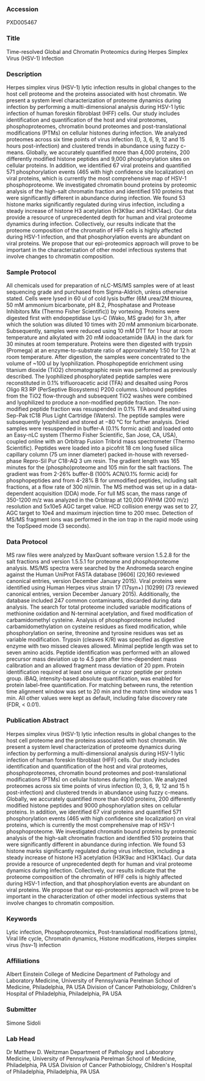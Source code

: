 ### Accession
PXD005467

### Title
Time-resolved Global and Chromatin Proteomics during Herpes Simplex Virus (HSV-1) Infection

### Description
Herpes simplex virus (HSV-1) lytic infection results in global changes to the host cell proteome and the proteins associated with host chromatin. We present a system level characterization of proteome dynamics during infection by performing a multi-dimensional analysis during HSV-1 lytic infection of human foreskin fibroblast (HFF) cells. Our study includes identification and quantification of the host and viral proteomes, phosphoproteomes, chromatin bound proteomes and post-translational modifications (PTMs) on cellular histones during infection. We analyzed proteomes across six time points of virus infection (0, 3, 6, 9, 12 and 15 hours post-infection) and clustered trends in abundance using fuzzy c-means. Globally, we accurately quantified more than 4,000 proteins, 200 differently modified histone peptides and 9,000 phosphorylation sites on cellular proteins. In addition, we identified 67 viral proteins and quantified 571 phosphorylation events (465 with high confidence site localization) on viral proteins, which is currently the most comprehensive map of HSV-1 phosphoproteome. We investigated chromatin bound proteins by proteomic analysis of the high-salt chromatin fraction and identified 510 proteins that were significantly different in abundance during infection. We found 53 histone marks significantly regulated during virus infection, including a steady increase of histone H3 acetylation (H3K9ac and H3K14ac). Our data provide a resource of unprecedented depth for human and viral proteome dynamics during infection. Collectively, our results indicate that the proteome composition of the chromatin of HFF cells is highly affected during HSV-1 infection, and that phosphorylation events are abundant on viral proteins. We propose that our epi-proteomics approach will prove to be important in the characterization of other model infectious systems that involve changes to chromatin composition.

### Sample Protocol
All chemicals used for preparation of nLC-MS/MS samples were of at least sequencing grade and purchased from Sigma-Aldrich, unless otherwise stated. Cells were lysed in 60 ul of cold lysis buffer (6M urea/2M thiourea, 50 mM ammonium bicarbonate, pH 8.2, Phosphatase and Protease Inhibitors Mix (Thermo Fisher Scientific)) by vortexing. Proteins were digested first with endopeptidase Lys-C (Wako, MS grade) for 3 h, after which the solution was diluted 10 times with 20 mM ammonium bicarbonate. Subsequently, samples were reduced using 10 mM DTT for 1 hour at room temperature and alkylated with 20 mM iodoacetamide (IAA) in the dark for 30 minutes at room temperature. Proteins were then digested with trypsin (Promega) at an enzyme-to-substrate ratio of approximately 1:50 for 12 h at room temperature. After digestion, the samples were concentrated to the volume of ~100 ul by lyophilization. Phosphopeptide enrichment using titanium dioxide (TiO2) chromatographic resin was performed as previously described. The lyophilized phosphorylated peptide samples were reconstituted in 0.1% trifluoroacetic acid (TFA) and desalted using Poros Oligo R3 RP (PerSeptive Biosystems) P200 columns. Unbound peptides from the TiO2 flow-through and subsequent TiO2 washes were combined and lyophilized to produce a non-modified peptide fraction. The non-modified peptide fraction was resuspended in 0.1% TFA and desalted using Sep-Pak tC18 Plus Light Cartridge (Waters). The peptide samples were subsequently lyophilized and stored at −80 °C for further analysis. Dried samples were resuspended in buffer-A (0.1% formic acid) and loaded onto an Easy-nLC system (Thermo Fisher Scientific, San Jose, CA, USA), coupled online with an Orbitrap Fusion Tribrid mass spectrometer (Thermo Scientific). Peptides were loaded into a picofrit 18 cm long fused silica capillary column (75 um inner diameter) packed in-house with reversed-phase Repro-Sil Pur C18-AQ 3 um resin. The gradient length was 165 minutes for the (phospho)proteome and 105 min for the salt fractions. The gradient was from 2-26% buffer-B (100% ACN/0.1% formic acid) for phosphopeptides and from 4-28% B for unmodified peptides, including salt fractions, at a flow rate of 300 nl/min. The MS method was set up in a data-dependent acquisition (DDA) mode. For full MS scan, the mass range of 350-1200 m/z was analyzed in the Orbitrap at 120,000 FWHM (200 m/z) resolution and 5x10e5 AGC target value. HCD collision energy was set to 27, AGC target to 10e4 and maximum injection time to 200 msec. Detection of MS/MS fragment ions was performed in the ion trap in the rapid mode using the TopSpeed mode (3 seconds).

### Data Protocol
MS raw files were analyzed by MaxQuant software version 1.5.2.8 for the salt fractions and version 1.5.5.1 for proteome and phosphoproteome analysis. MS/MS spectra were searched by the Andromeda search engine against the Human UniProt FASTA database [9606] (20,160 reviewed canonical entries, version December January 2015). Viral proteins were identified using Human Herpes virus strain 17 (17syn+) [10299] (73 reviewed canonical entries, version December January 2015). Additionally, the database included 247 common contaminants, discarded during data analysis. The search for total proteome included variable modifications of methionine oxidation and N-terminal acetylation, and fixed modification of carbamidomethyl cysteine. Analysis of phosphoproteome included carbamidomethylation on cysteine residues as fixed modification, while phosphorylation on serine, threonine and tyrosine residues was set as variable modification. Trypsin (cleaves K/R) was specified as digestive enzyme with two missed cleaves allowed. Minimal peptide length was set to seven amino acids. Peptide identification was performed with an allowed precursor mass deviation up to 4.5 ppm after time-dependent mass calibration and an allowed fragment mass deviation of 20 ppm. Protein identification required at least one unique or razor peptide per protein group. iBAQ, intensity-based absolute quantification, was enabled for protein label-free quantification. For matching between runs, the retention time alignment window was set to 20 min and the match time window was 1 min. All other values were kept as default, including false discovery rate (FDR, < 0.01).

### Publication Abstract
Herpes simplex virus (HSV-1) lytic infection results in global changes to the host cell proteome and the proteins associated with host chromatin. We present a system level characterization of proteome dynamics during infection by performing a multi-dimensional analysis during HSV-1 lytic infection of human foreskin fibroblast (HFF) cells. Our study includes identification and quantification of the host and viral proteomes, phosphoproteomes, chromatin bound proteomes and post-translational modifications (PTMs) on cellular histones during infection. We analyzed proteomes across six time points of virus infection (0, 3, 6, 9, 12 and 15 h post-infection) and clustered trends in abundance using fuzzy c-means. Globally, we accurately quantified more than 4000 proteins, 200 differently modified histone peptides and 9000 phosphorylation sites on cellular proteins. In addition, we identified 67 viral proteins and quantified 571 phosphorylation events (465 with high confidence site localization) on viral proteins, which is currently the most comprehensive map of HSV-1 phosphoproteome. We investigated chromatin bound proteins by proteomic analysis of the high-salt chromatin fraction and identified 510 proteins that were significantly different in abundance during infection. We found 53 histone marks significantly regulated during virus infection, including a steady increase of histone H3 acetylation (H3K9ac and H3K14ac). Our data provide a resource of unprecedented depth for human and viral proteome dynamics during infection. Collectively, our results indicate that the proteome composition of the chromatin of HFF cells is highly affected during HSV-1 infection, and that phosphorylation events are abundant on viral proteins. We propose that our epi-proteomics approach will prove to be important in the characterization of other model infectious systems that involve changes to chromatin composition.

### Keywords
Lytic infection, Phosphoproteomics, Post-translational modifications (ptms), Viral life cycle, Chromatin dynamics, Histone modifications, Herpes simplex virus (hsv-1) infection

### Affiliations
Albert Einstein College of Medicine
Department of Pathology and Laboratory Medicine, University of Pennsylvania Perelman School of Medicine, Philadelphia, PA USA Division of Cancer Pathobiology, Children's Hospital of Philadelphia, Philadelphia, PA USA

### Submitter
Simone Sidoli

### Lab Head
Dr Matthew D. Weitzman
Department of Pathology and Laboratory Medicine, University of Pennsylvania Perelman School of Medicine, Philadelphia, PA USA Division of Cancer Pathobiology, Children's Hospital of Philadelphia, Philadelphia, PA USA


